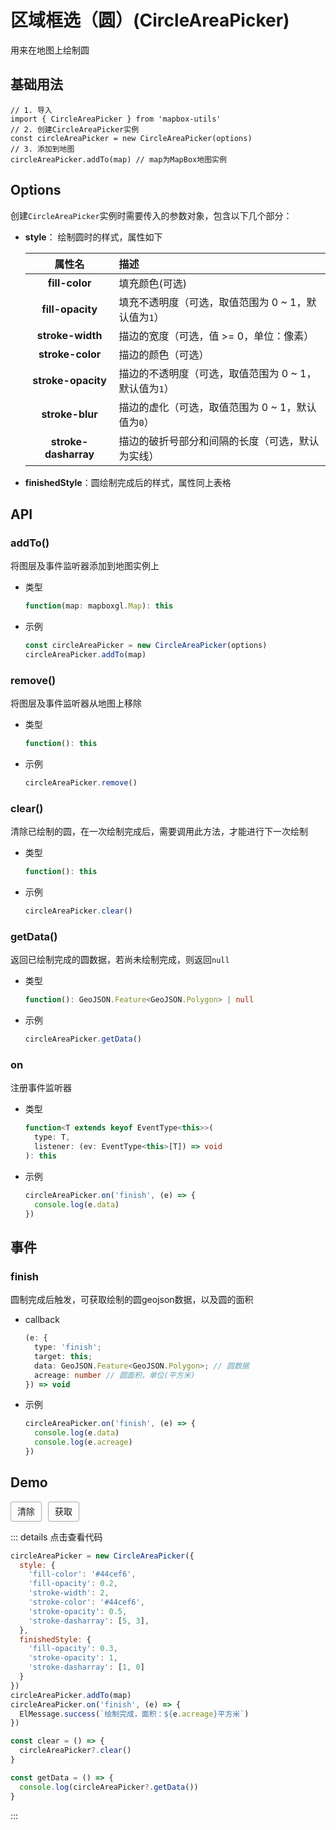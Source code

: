 # 区域框选（圆）(CircleAreaPicker)

用来在地图上绘制圆

## 基础用法

```js{2,4}
// 1. 导入
import { CircleAreaPicker } from 'mapbox-utils'
// 2. 创建CircleAreaPicker实例
const circleAreaPicker = new CircleAreaPicker(options)
// 3. 添加到地图
circleAreaPicker.addTo(map) // map为MapBox地图实例
```

## Options

创建`CircleAreaPicker`实例时需要传入的参数对象，包含以下几个部分：

- **style**： 绘制圆时的样式，属性如下

  |          属性名           | 描述                                                     |
  | :-----------------------: | :------------------------------------------------------- |
  |      **fill-color**       | 填充颜色(可选)                                           |
  |     **fill-opacity**      | 填充不透明度（可选，取值范围为 0 ~ 1，默认值为`1`）      |
  |     **stroke-width**      | 描边的宽度（可选，值 >= 0，单位：像素）                  |
  |     **stroke-color**      | 描边的颜色（可选）                                       |
  |    **stroke-opacity**     | 描边的不透明度（可选，取值范围为 0 ~ 1，默认值为`1`）    |
  |      **stroke-blur**      | 描边的虚化（可选，取值范围为 0 ~ 1，默认值为`0`）        |
  |   **stroke-dasharray**    | 描边的破折号部分和间隔的长度（可选，默认为实线）         |

- **finishedStyle**：圆绘制完成后的样式，属性同上表格

## API

### addTo() 

将图层及事件监听器添加到地图实例上

- 类型

  ```ts
  function(map: mapboxgl.Map): this
  ```

- 示例

  ```ts
  const circleAreaPicker = new CircleAreaPicker(options)
  circleAreaPicker.addTo(map)
  ```

### remove() 

将图层及事件监听器从地图上移除

- 类型

  ```ts
  function(): this
  ```

- 示例

  ```ts
  circleAreaPicker.remove()
  ```

### clear()

清除已绘制的圆，在一次绘制完成后，需要调用此方法，才能进行下一次绘制

- 类型

  ```ts
  function(): this
  ```

- 示例

  ```ts
  circleAreaPicker.clear()
  ```

### getData()

返回已绘制完成的圆数据，若尚未绘制完成，则返回`null`

- 类型

  ```ts
  function(): GeoJSON.Feature<GeoJSON.Polygon> | null
  ```

- 示例

  ```ts
  circleAreaPicker.getData()
  ```

### on

注册事件监听器

- 类型

  ```ts
  function<T extends keyof EventType<this>>(
    type: T,
    listener: (ev: EventType<this>[T]) => void
  ): this
  ```

- 示例

  ```ts
  circleAreaPicker.on('finish', (e) => {
    console.log(e.data)
  })
  ```

## 事件

### finish

圆制完成后触发，可获取绘制的圆geojson数据，以及圆的面积

- callback

  ```ts
  (e: {
    type: 'finish';
    target: this;
    data: GeoJSON.Feature<GeoJSON.Polygon>; // 圆数据
    acreage: number // 圆面积，单位(平方米)
  }) => void
  ```

- 示例

  ```ts
  circleAreaPicker.on('finish', (e) => {
    console.log(e.data)
    console.log(e.acreage)
  })
  ```

## Demo
<div>
  <MapView class="map-view" style="height: 600px; border-radius: 5px; overflow: hidden" @load="handleMapLoad" />
  <div class="button-wrapper">
    <div class="button" @click="clear">清除</div>
    <div class="button" @click="getData">获取</div>
  </div>
</div>

<script setup>
import { onBeforeUnmount, createApp } from 'vue'
import MapView from '/components/map-view.vue'
import { CircleAreaPicker } from 'mapbox-utils'
import { ElMessage } from 'element-plus'
import 'element-plus/dist/index.css'
let map
let circleAreaPicker
const handleMapLoad = (val) => {
  map = val
  circleAreaPicker = new CircleAreaPicker({
    style: {
      'fill-color': '#44cef6',
      'fill-opacity': 0.2,
      'stroke-width': 2,
      'stroke-color': '#44cef6',
      'stroke-opacity': 0.5,
      'stroke-dasharray': [5, 3],
    },
    finishedStyle: {
      'fill-opacity': 0.3,
      'stroke-opacity': 1,
      'stroke-dasharray': [1, 0]
    }
  })
  circleAreaPicker.addTo(map)
  circleAreaPicker.on('finish', (e) => {
    ElMessage.success(`绘制完成，面积：${e.acreage}平方米`)
  })
}

const clear = () => {
  circleAreaPicker?.clear()
}

const getData = () => {
  console.log(circleAreaPicker?.getData())
}

onBeforeUnmount(() => {
  circleAreaPicker?.remove()
})
</script>

::: details 点击查看代码
```js
circleAreaPicker = new CircleAreaPicker({
  style: {
    'fill-color': '#44cef6',
    'fill-opacity': 0.2,
    'stroke-width': 2,
    'stroke-color': '#44cef6',
    'stroke-opacity': 0.5,
    'stroke-dasharray': [5, 3],
  },
  finishedStyle: {
    'fill-opacity': 0.3,
    'stroke-opacity': 1,
    'stroke-dasharray': [1, 0]
  }
})
circleAreaPicker.addTo(map)
circleAreaPicker.on('finish', (e) => {
  ElMessage.success(`绘制完成，面积：${e.acreage}平方米`)
})

const clear = () => {
  circleAreaPicker?.clear()
}

const getData = () => {
  console.log(circleAreaPicker?.getData())
}
```
:::


<style lang="scss" scoped>
.button-wrapper {
  margin-top: 10px;
  display: flex;
  .button {
    height: 30px;
    line-height: 30px;
    cursor: pointer;
    text-align: center;
    display: inline-block;
    padding: 0 10px;
    border: 1px solid #aaa;
    border-radius: 3px;
    &:hover {
      background: #eee;
    }
    &:not(:first-of-type) {
      margin-left: 10px;
    }
  }
}
</style>
